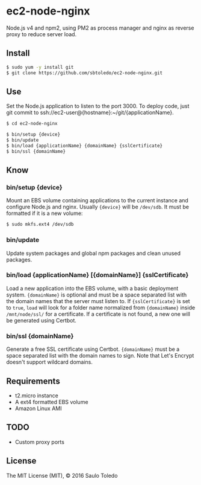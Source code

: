 # ec2-node-nginx

Node.js v4 and npm2, using PM2 as process manager and nginx as reverse proxy to reduce server load.

## Install

```bash
$ sudo yum -y install git
$ git clone https://github.com/sbtoledo/ec2-node-nginx.git
```

## Use

Set the Node.js application to listen to the port 3000. To deploy code, just git commit to ssh://ec2-user@{hostname}:~/git/{applicationName}.

```bash
$ cd ec2-node-nginx

$ bin/setup {device}
$ bin/update
$ bin/load {applicationName} {domainName} {sslCertificate}
$ bin/ssl {domainName}
```

## Know

### bin/setup {device}

Mount an EBS volume containing applications to the current instance and configure Node.js and nginx. Usually `{device}` will be `/dev/sdb`. It must be formatted if it is a new volume:

```bash
$ sudo mkfs.ext4 /dev/sdb
```

### bin/update

Update system packages and global npm packages and clean unused packages.

### bin/load {applicationName} [{domainName}] {sslCertificate}

Load a new application into the EBS volume, with a basic deployment system. `{domainName}` is optional and must be a space separated list with the domain names that the server must listen to. If `{sslCertificate}` is set to `true`, `load` will look for a folder name normalized from `{domainName}` inside `/mnt/node/ssl/` for a certificate. If a certificate is not found, a new one will be generated using Certbot.

### bin/ssl {domainName}

Generate a free SSL certificate using Certbot. `{domainName}` must be a space separated list with the domain names to sign. Note that Let's Encrypt doesn't support wildcard domains.

## Requirements

- t2.micro instance
- A ext4 formatted EBS volume
- Amazon Linux AMI

## TODO

- Custom proxy ports

## License

The MIT License (MIT), © 2016 Saulo Toledo
